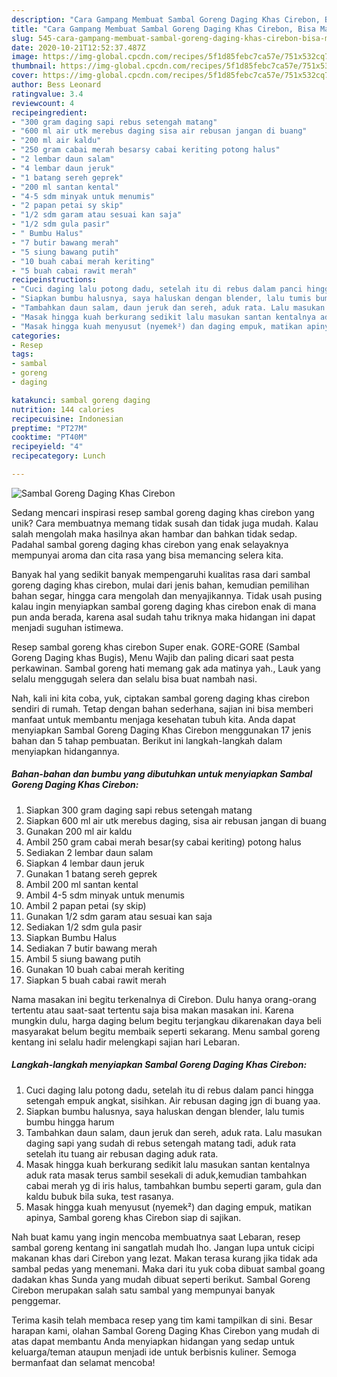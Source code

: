 ```yaml
---
description: "Cara Gampang Membuat Sambal Goreng Daging Khas Cirebon, Bisa Manjain Lidah"
title: "Cara Gampang Membuat Sambal Goreng Daging Khas Cirebon, Bisa Manjain Lidah"
slug: 545-cara-gampang-membuat-sambal-goreng-daging-khas-cirebon-bisa-manjain-lidah
date: 2020-10-21T12:52:37.487Z
image: https://img-global.cpcdn.com/recipes/5f1d85febc7ca57e/751x532cq70/sambal-goreng-daging-khas-cirebon-foto-resep-utama.jpg
thumbnail: https://img-global.cpcdn.com/recipes/5f1d85febc7ca57e/751x532cq70/sambal-goreng-daging-khas-cirebon-foto-resep-utama.jpg
cover: https://img-global.cpcdn.com/recipes/5f1d85febc7ca57e/751x532cq70/sambal-goreng-daging-khas-cirebon-foto-resep-utama.jpg
author: Bess Leonard
ratingvalue: 3.4
reviewcount: 4
recipeingredient:
- "300 gram daging sapi rebus setengah matang"
- "600 ml air utk merebus daging sisa air rebusan jangan di buang"
- "200 ml air kaldu"
- "250 gram cabai merah besarsy cabai keriting potong halus"
- "2 lembar daun salam"
- "4 lembar daun jeruk"
- "1 batang sereh geprek"
- "200 ml santan kental"
- "4-5 sdm minyak untuk menumis"
- "2 papan petai sy skip"
- "1/2 sdm garam atau sesuai kan saja"
- "1/2 sdm gula pasir"
- " Bumbu Halus"
- "7 butir bawang merah"
- "5 siung bawang putih"
- "10 buah cabai merah keriting"
- "5 buah cabai rawit merah"
recipeinstructions:
- "Cuci daging lalu potong dadu, setelah itu di rebus dalam panci hingga setengah empuk angkat, sisihkan. Air rebusan daging jgn di buang yaa."
- "Siapkan bumbu halusnya, saya haluskan dengan blender, lalu tumis bumbu hingga harum"
- "Tambahkan daun salam, daun jeruk dan sereh, aduk rata. Lalu masukan daging sapi yang sudah di rebus setengah matang tadi, aduk rata setelah itu tuang air rebusan daging aduk rata."
- "Masak hingga kuah berkurang sedikit lalu masukan santan kentalnya aduk rata masak terus sambil sesekali di aduk,kemudian tambahkan cabai merah yg di iris halus, tambahkan bumbu seperti garam, gula dan kaldu bubuk bila suka, test rasanya."
- "Masak hingga kuah menyusut (nyemek²) dan daging empuk, matikan apinya, Sambal goreng khas Cirebon siap di sajikan."
categories:
- Resep
tags:
- sambal
- goreng
- daging

katakunci: sambal goreng daging 
nutrition: 144 calories
recipecuisine: Indonesian
preptime: "PT27M"
cooktime: "PT40M"
recipeyield: "4"
recipecategory: Lunch

---
```



![Sambal Goreng Daging Khas Cirebon](https://img-global.cpcdn.com/recipes/5f1d85febc7ca57e/751x532cq70/sambal-goreng-daging-khas-cirebon-foto-resep-utama.jpg)

Sedang mencari inspirasi resep sambal goreng daging khas cirebon yang unik? Cara membuatnya memang tidak susah dan tidak juga mudah. Kalau salah mengolah maka hasilnya akan hambar dan bahkan tidak sedap. Padahal sambal goreng daging khas cirebon yang enak selayaknya mempunyai aroma dan cita rasa yang bisa memancing selera kita.

Banyak hal yang sedikit banyak mempengaruhi kualitas rasa dari sambal goreng daging khas cirebon, mulai dari jenis bahan, kemudian pemilihan bahan segar, hingga cara mengolah dan menyajikannya. Tidak usah pusing kalau ingin menyiapkan sambal goreng daging khas cirebon enak di mana pun anda berada, karena asal sudah tahu triknya maka hidangan ini dapat menjadi suguhan istimewa.

Resep sambal goreng khas cirebon Super enak. GORE-GORE (Sambal Goreng Daging khas Bugis), Menu Wajib dan paling dicari saat pesta perkawinan. Sambal goreng hati memang gak ada matinya yah., Lauk yang selalu menggugah selera dan selalu bisa buat nambah nasi.


Nah, kali ini kita coba, yuk, ciptakan sambal goreng daging khas cirebon sendiri di rumah. Tetap dengan bahan sederhana, sajian ini bisa memberi manfaat untuk membantu menjaga kesehatan tubuh kita. Anda dapat menyiapkan Sambal Goreng Daging Khas Cirebon menggunakan 17 jenis bahan dan 5 tahap pembuatan. Berikut ini langkah-langkah dalam menyiapkan hidangannya.

<!--inarticleads1-->

##### Bahan-bahan dan bumbu yang dibutuhkan untuk menyiapkan Sambal Goreng Daging Khas Cirebon:

1. Siapkan 300 gram daging sapi rebus setengah matang
1. Siapkan 600 ml air utk merebus daging, sisa air rebusan jangan di buang
1. Gunakan 200 ml air kaldu
1. Ambil 250 gram cabai merah besar(sy cabai keriting) potong halus
1. Sediakan 2 lembar daun salam
1. Siapkan 4 lembar daun jeruk
1. Gunakan 1 batang sereh geprek
1. Ambil 200 ml santan kental
1. Ambil 4-5 sdm minyak untuk menumis
1. Ambil 2 papan petai (sy skip)
1. Gunakan 1/2 sdm garam atau sesuai kan saja
1. Sediakan 1/2 sdm gula pasir
1. Siapkan  Bumbu Halus
1. Sediakan 7 butir bawang merah
1. Ambil 5 siung bawang putih
1. Gunakan 10 buah cabai merah keriting
1. Siapkan 5 buah cabai rawit merah


Nama masakan ini begitu terkenalnya di Cirebon. Dulu hanya orang-orang tertentu atau saat-saat tertentu saja bisa makan masakan ini. Karena mungkin dulu, harga daging belum begitu terjangkau dikarenakan daya beli masyarakat belum begitu membaik seperti sekarang. Menu sambal goreng kentang ini selalu hadir melengkapi sajian hari Lebaran. 

<!--inarticleads2-->

##### Langkah-langkah menyiapkan Sambal Goreng Daging Khas Cirebon:

1. Cuci daging lalu potong dadu, setelah itu di rebus dalam panci hingga setengah empuk angkat, sisihkan. Air rebusan daging jgn di buang yaa.
1. Siapkan bumbu halusnya, saya haluskan dengan blender, lalu tumis bumbu hingga harum
1. Tambahkan daun salam, daun jeruk dan sereh, aduk rata. Lalu masukan daging sapi yang sudah di rebus setengah matang tadi, aduk rata setelah itu tuang air rebusan daging aduk rata.
1. Masak hingga kuah berkurang sedikit lalu masukan santan kentalnya aduk rata masak terus sambil sesekali di aduk,kemudian tambahkan cabai merah yg di iris halus, tambahkan bumbu seperti garam, gula dan kaldu bubuk bila suka, test rasanya.
1. Masak hingga kuah menyusut (nyemek²) dan daging empuk, matikan apinya, Sambal goreng khas Cirebon siap di sajikan.


Nah buat kamu yang ingin mencoba membuatnya saat Lebaran, resep sambal goreng kentang ini sangatlah mudah lho. Jangan lupa untuk cicipi makanan khas dari Cirebon yang lezat. Makan terasa kurang jika tidak ada sambal pedas yang menemani. Maka dari itu yuk coba dibuat sambal goang dadakan khas Sunda yang mudah dibuat seperti berikut. Sambal Goreng Cirebon merupakan salah satu sambal yang mempunyai banyak penggemar. 

Terima kasih telah membaca resep yang tim kami tampilkan di sini. Besar harapan kami, olahan Sambal Goreng Daging Khas Cirebon yang mudah di atas dapat membantu Anda menyiapkan hidangan yang sedap untuk keluarga/teman ataupun menjadi ide untuk berbisnis kuliner. Semoga bermanfaat dan selamat mencoba!
